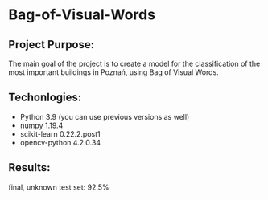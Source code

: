 # Bag-of-Visual-Words

## Project Purpose:
The main goal of the project is to create a model for the classification of the most important buildings in Poznań, using Bag of Visual Words.

## Techonlogies:
* Python 3.9 (you can use previous versions as well)
* numpy 1.19.4
* scikit-learn 0.22.2.post1
* opencv-python 4.2.0.34

## Results:
final, unknown test set: 92.5%

